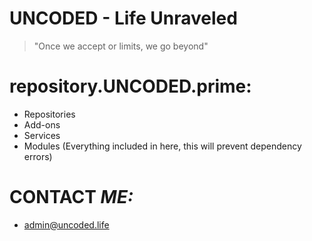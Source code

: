 # UNCODED - Life Unraveled
> "Once we accept or limits, we go beyond"

# **repository.UNCODED.prime**:

* Repositories
* Add-ons
* Services
* Modules
(Everything included in here, this will prevent dependency errors)

# **CONTACT _ME:_**

* admin@uncoded.life


